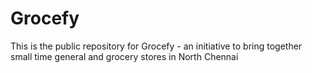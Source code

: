 # Grocefy
This is the public repository for Grocefy - an initiative to bring together small time general and grocery stores in North Chennai
